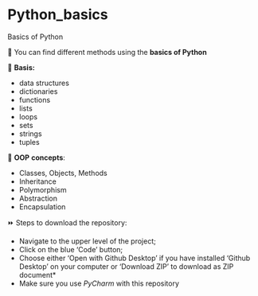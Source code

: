# Python_basics
 Basics of Python

🔎
You can find different methods using the **basics of Python**

🔦 
**Basis:**
* data structures 
* dictionaries
* functions
* lists
* loops
* sets
* strings
* tuples

📗 
**OOP** **concepts**:
   * Classes, Objects, Methods 
   *  Inheritance
   *  Polymorphism
   *  Abstraction
   *  Encapsulation

⏩ Steps to download the repository:

* Navigate to the upper level of the project;
* Click on the blue ‘Code’ button;
* Choose either ‘Open with Github Desktop’ if you have installed ‘Github Desktop’ on your computer or ‘Download ZIP’ to download as ZIP document* 
* Make sure you use _PyCharm_ with this repository
